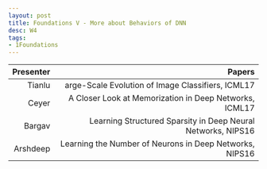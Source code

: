 ```yaml
---
layout: post
title: Foundations V - More about Behaviors of DNN
desc: W4
tags:
- 1Foundations
---
```



| Presenter | Papers |
| -----: | ----------: |
| Tianlu | arge-Scale Evolution of Image Classifiers, ICML17 |
|  Ceyer | A Closer Look at Memorization in Deep Networks, ICML17 |
| Bargav | Learning Structured Sparsity in Deep Neural Networks, NIPS16 |
| Arshdeep | Learning the Number of Neurons in Deep Networks, NIPS16 |
